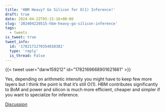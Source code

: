 ```yaml
---
title: 'HBM Heavy? Go Silicon for O(1) Inference!'
draft: true
date: 2024-04-22T05:15:16+00:00
slug: '202404220515-hbm-heavy-go-silicon-inference'
tags:
  - tweets
is_tweet: true
tweet_info:
  id: '1782171270354010382'
  type: 'reply'
  is_thread: False
---
```




{{< tweet user="darw159212" id="1782169668901621861" >}}

Yes, depending on arithmetic intensity you might have to keep few more layers but I think the point is that it’s still O(1). HBM contributes significantly to BoM and power and silicon is much more efficient, cheaper and simpler if you want to specialize for inference.

[Discussion](https://x.com/sytelus/status/1782171270354010382)
